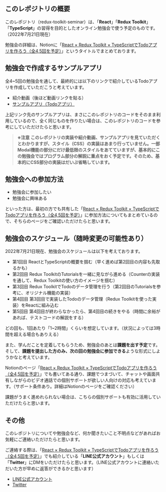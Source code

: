 ## このレポジトリの概要

このレポジトリ（redux-toolkit-seminar）は、「**React**」「**Redux Toolkit**」「**TypeScript**」の習得を目的としたオンライン勉強会で使う予定のものです。（2022年7月21日現在）

勉強会の詳細は、Notionに「[React × Redux Toolkit × TypeScriptでTodoアプリを作ろう（全4,5回を予定）](https://tsuyoshi.notion.site/React-Redux-Toolkit-TypeScript-Todo-4-5-5e1c3304c37b4e3a9a065751b629bfc1)」というタイトルでまとめております。


## 勉強会で作成するサンプルアプリ

全4~5回の勉強会を通して、最終的には以下のリンクで紹介しているTodoアプリを作成していただこうと考えています。

- 紹介動画（後ほど動画リンクを貼る）
- [サンプルアプリ（Todoアプリ）](https://redux-toolkit-seminar.vercel.app/)


上記リンク先のサンプルアプリは、まさにこのレポジトリのコードをそのまま利用しているので、全く同じものを作りたい場合は、このレポジトリのコードを参考にしていただけたらと思います。



> **※注意 このレポジトリの実装や紹介動画、サンプルアプリを見ていただくとわかりますが、スタイル（CSS）の実装はあまり行っていません。一部Modal機能の部分にだけ最低限のスタイルをあてていますが、基本的にこの勉強会ではプログラム部分の解説に重点をおく予定です。そのため、基本的にCSS部分の実装はだいぶ省略しています。**

## 勉強会への参加方法

- 勉強会に参加したい
- 勉強会に興味ある

といった方は、最初の方でも共有した「[React × Redux Toolkit × TypeScriptでTodoアプリを作ろう（全4,5回を予定）](https://tsuyoshi.notion.site/React-Redux-Toolkit-TypeScript-Todo-4-5-5e1c3304c37b4e3a9a065751b629bfc1)」に参加方法についてもまとめているので、そちらのページをご確認いただけたらと思います。



## 勉強会のスケジュール（随時変更の可能性あり）

2022年7月21日現在、勉強会のスケジュールは以下を考えております。

- 第1回目 ReactとTypeScriptの概要を掴む（早く進めば第2回目の内容も先取るかも）
- 第2回目 Redux ToolkitのTutorialsを一緒に見ながら進める（Counterの実装を通して、Redux Toolkitの使い方のイメージを掴む）
- 第3回目 Redux ToolkitでTodoのデータ管理を行う（第2回目のTutorialsを参考に、オリジナル機能の実装）
- 第4回目 第3回目で実装したTodoのデータ管理（Redux Toolkitを使った実装）をReactに組み込む
- 第5回目 第4回目が終わらなかったら、第4回目の続きをやる（時間に余裕があれば、テストコードの解説をする）


 どの回も、1回あたり「1~2時間」くらいを想定しています。（状況によっては3時間を超える場合もありえる）
 
 また、学んだことを定着してもらうため、勉強会のあとは**課題を出す予定**です。 そして、**課題を提出した方のみ、次の回の勉強会に参加できる**ような形式にしようかなと考えています。
 
Notionのページ「[React × Redux Toolkit × TypeScriptでTodoアプリを作ろう（全4,5回を予定）](https://tsuyoshi.notion.site/React-Redux-Toolkit-TypeScript-Todo-4-5-5e1c3304c37b4e3a9a065751b629bfc1)」でも書いてある通り、課題でつまづいて、チャットや画面共有しながらのビデオ通話での個別サポートが欲しい人向けの対応も考えています。（サポート条件あり。詳細はNotionのページをご確認ください）

課題がうまく進めれられない場合は、こちらの個別サポートも有効に活用していただけたらと思います。


## その他

このレポジトリについてや勉強会など、何か聞きたいこと不明点などがあればお気軽にご連絡いただけたらと思います。

ご連絡する際は、「[React × Redux Toolkit × TypeScriptでTodoアプリを作ろう（全4,5回を予定）](https://tsuyoshi.notion.site/React-Redux-Toolkit-TypeScript-Todo-4-5-5e1c3304c37b4e3a9a065751b629bfc1)」でも紹介している「**LINE公式アカウント**」もしくは「**Twitter**」にDMをいただけたらと思います。（LINE公式アカウントに連絡いただいた方が早めに返答ができるかと思います）

- [LINE公式アカウント](https://tsuyopon.xyz/lp/mail-magazine/)
- [Twitter](https://twitter.com/tsuyopon_xyz)
